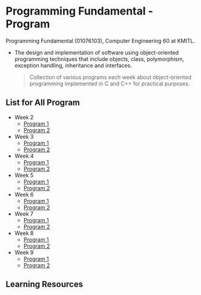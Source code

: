 # Programming Fundamental - Program
Programming Fundamental (01076103), Computer Engineering 60 at KMITL.

- The design and implementation of software using object-oriented programming techniques that include objects, class, polymorphism, exception handling, inheritance and interfaces.

  > Collection of various programs each week about object-oriented programming implemented in C and C++ for practical purposes.

## List for All Program
- Week 2
  - [Program 1](week-2-program-1)
  - [Program 2](week-2-program-2)
- Week 3
  - [Program 1](week-3-program-1)
  - [Program 2](week-3-program-2)
- Week 4
  - [Program 1](week-4-program-1)
  - [Program 2](week-4-program-2)
- Week 5
  - [Program 1](week-5-program-1)
  - [Program 2](week-5-program-2)
- Week 6
  - [Program 1](week-6-program-1)
  - [Program 2](week-6-program-2)
- Week 7
  - [Program 1](week-7-program-1)
  - [Program 2](week-7-program-2)
- Week 8
  - [Program 1](week-8-program-1)
  - [Program 2](week-8-program-2)
- Week 9
  - [Program 1](week-9-program-1)
  - [Program 2](week-9-program-2)

## Learning Resources
